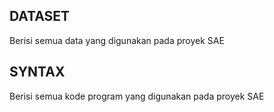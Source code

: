 ## DATASET ##
Berisi semua data yang digunakan pada proyek SAE

## SYNTAX ##
Berisi semua kode program yang digunakan pada proyek SAE
